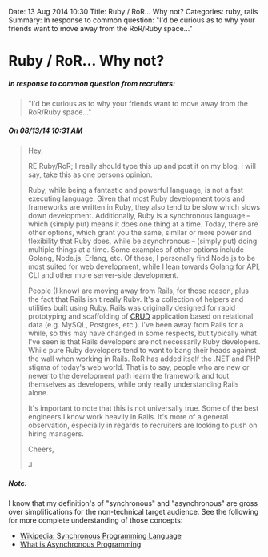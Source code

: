 Date: 13 Aug 2014 10:30
Title: Ruby / RoR... Why not?
Categories: ruby, rails
Summary: In response to common question: "I'd be curious as to why your friends want to move away from the RoR/Ruby space..."

# Ruby / RoR... Why not?

##### In response to common question from recruiters:

> "I'd be curious as to why your friends want to move away from the RoR/Ruby space..."

##### On 08/13/14 10:31 AM

> Hey,
> 
> RE Ruby/RoR; I really should type this up and post it on my blog. I will say, take this as one persons opinion. 
> 
> Ruby, while being a fantastic and powerful language, is not a fast executing language. Given that most Ruby development tools and frameworks are written in Ruby, they also tend to be slow which slows down development. Additionally, Ruby is a synchronous language &ndash; which (simply put) means it does one thing at a time. Today, there are other options, which grant you the same, similar or more power and flexibility that Ruby does, while be asynchronous &ndash; (simply put) doing multiple things at a time. Some examples of other options include Golang, Node.js, Erlang, etc. Of these, I personally find Node.js to be most suited for web development, while I lean towards Golang for API, CLI and other more server-side development.
> 
> People (I know) are moving away from Rails, for those reason, plus the fact that Rails isn't really Ruby. It's a collection of helpers and utilities built using Ruby. Rails was originally designed for rapid prototyping and scaffolding of [CRUD](http://en.wikipedia.org/wiki/Create,_read,_update_and_delete) application based on relational data (e.g. MySQL, Postgres, etc.). I've been away from Rails for a while, so this may have changed in some respects, but typically what I've seen is that Rails developers are not necessarily Ruby developers. While pure Ruby developers tend to want to bang their heads against the wall when working in Rails. RoR has added itself the .NET and PHP stigma of today's web world. That is to say, people who are new or newer to the development path learn the framework and tout themselves as developers, while only really understanding Rails alone.
> 
> It's important to note that this is not universally true. Some of the best engineers I know work heavily in Rails. It's more of a general observation, especially in regards to recruiters are looking to push on hiring managers.
> 
> Cheers,
>
> J


##### Note:

I know that my definition's of "synchronous" and "asynchronous" are gross over simplifications for the non-technical target audience. See the following for more complete understanding of those concepts:

* [Wikipedia: Synchronous Programming Language](http://en.wikipedia.org/wiki/Synchronous_programming_language)
* [What is Asynchronous Programming](http://www.i-programmer.info/programming/theory/6040-what-is-asynchronous-programming.html)
